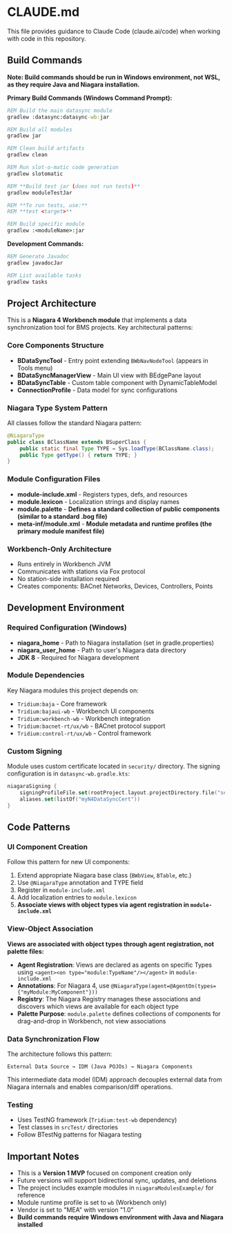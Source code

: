 # CLAUDE.md

This file provides guidance to Claude Code (claude.ai/code) when working with code in this repository.

## Build Commands

**Note: Build commands should be run in Windows environment, not WSL, as they require Java and Niagara installation.**

**Primary Build Commands (Windows Command Prompt):**
```cmd
REM Build the main datasync module
gradlew :datasync:datasync-wb:jar

REM Build all modules
gradlew jar

REM Clean build artifacts
gradlew clean

REM Run slot-o-matic code generation
gradlew slotomatic

REM **Build test jar (does not run tests)**
gradlew moduleTestJar

REM **To run tests, use:**
REM **test <target>**

REM Build specific module
gradlew :<moduleName>:jar
```

**Development Commands:**
```cmd
REM Generate Javadoc
gradlew javadocJar

REM List available tasks
gradlew tasks
```

## Project Architecture

This is a **Niagara 4 Workbench module** that implements a data synchronization tool for BMS projects. Key architectural patterns:

### Core Components Structure
- **BDataSyncTool** - Entry point extending `BWbNavNodeTool` (appears in Tools menu)
- **BDataSyncManagerView** - Main UI view with BEdgePane layout
- **BDataSyncTable** - Custom table component with DynamicTableModel
- **ConnectionProfile** - Data model for sync configurations

### Niagara Type System Pattern
All classes follow the standard Niagara pattern:
```java
@NiagaraType
public class BClassName extends BSuperClass {
    public static final Type TYPE = Sys.loadType(BClassName.class);
    public Type getType() { return TYPE; }
}
```

### Module Configuration Files
- **module-include.xml** - Registers types, defs, and resources
- **module.lexicon** - Localization strings and display names  
- **module.palette** - **Defines a standard collection of public components (similar to a standard .bog file)**
- **meta-inf/module.xml** - **Module metadata and runtime profiles (the primary module manifest file)**

### Workbench-Only Architecture
- Runs entirely in Workbench JVM
- Communicates with stations via Fox protocol
- No station-side installation required
- Creates components: BACnet Networks, Devices, Controllers, Points

## Development Environment

### Required Configuration (Windows)
- **niagara_home** - Path to Niagara installation (set in gradle.properties)
- **niagara_user_home** - Path to user's Niagara data directory
- **JDK 8** - Required for Niagara development

### Module Dependencies
Key Niagara modules this project depends on:
- `Tridium:baja` - Core framework
- `Tridium:bajaui-wb` - Workbench UI components
- `Tridium:workbench-wb` - Workbench integration
- `Tridium:bacnet-rt/ux/wb` - BACnet protocol support
- `Tridium:control-rt/ux/wb` - Control framework

### Custom Signing
Module uses custom certificate located in `security/` directory. The signing configuration is in `datasync-wb.gradle.kts`:
```kotlin
niagaraSigning {
    signingProfileFile.set(rootProject.layout.projectDirectory.file("security/niagara.signing.xml"))
    aliases.set(listOf("myN4DataSyncCert"))
}
```

## Code Patterns

### UI Component Creation
Follow this pattern for new UI components:
1. Extend appropriate Niagara base class (`BWbView`, `BTable`, etc.)
2. Use `@NiagaraType` annotation and TYPE field
3. Register in `module-include.xml`
4. Add localization entries to `module.lexicon`
5. **Associate views with object types via agent registration in `module-include.xml`**

### **View-Object Association**
**Views are associated with object types through agent registration, not palette files:**
- **Agent Registration**: Views are declared as agents on specific Types using `<agent><on type="module:TypeName"/></agent>` in `module-include.xml`
- **Annotations**: For Niagara 4, use `@NiagaraType(agent=@AgentOn(types={"myModule:MyComponent"}))`
- **Registry**: The Niagara Registry manages these associations and discovers which views are available for each object type
- **Palette Purpose**: `module.palette` defines collections of components for drag-and-drop in Workbench, not view associations

### Data Synchronization Flow
The architecture follows this pattern:
```
External Data Source → IDM (Java POJOs) → Niagara Components
```

This intermediate data model (IDM) approach decouples external data from Niagara internals and enables comparison/diff operations.

### Testing
- Uses TestNG framework (`Tridium:test-wb` dependency)
- Test classes in `srcTest/` directories
- Follow BTestNg patterns for Niagara testing

## Important Notes

- This is a **Version 1 MVP** focused on component creation only
- Future versions will support bidirectional sync, updates, and deletions
- The project includes example modules in `niagaraModulesExample/` for reference
- Module runtime profile is set to `wb` (Workbench only)
- Vendor is set to "MEA" with version "1.0"
- **Build commands require Windows environment with Java and Niagara installed**